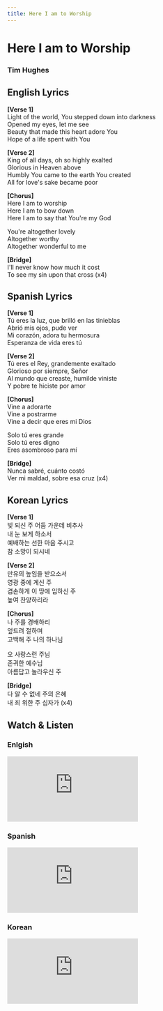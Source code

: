 ```yaml
---
title: Here I am to Worship
---
```


# Here I am to Worship

<h3>Tim Hughes</h3>

## English Lyrics

**[Verse 1]**  
Light of the world, You stepped down into darkness  
Opened my eyes, let me see  
Beauty that made this heart adore You  
Hope of a life spent with You  

**[Verse 2]**  
King of all days, oh so highly exalted  
Glorious in Heaven above  
Humbly You came to the earth You created  
All for love's sake became poor  

**[Chorus]**  
Here I am to worship  
Here I am to bow down  
Here I am to say that You're my God  

You're altogether lovely  
Altogether worthy  
Altogether wonderful to me  

**[Bridge]**  
I'll never know how much it cost  
To see my sin upon that cross (x4)  

## Spanish Lyrics

**[Verse 1]**  
Tú eres la luz, que brilló en las tinieblas  
Abrió mis ojos, pude ver  
Mi corazón, adora tu hermosura  
Esperanza de vida eres tú  

**[Verse 2]**  
Tú eres el Rey, grandemente exaltado  
Glorioso por siempre, Señor  
Al mundo que creaste, humilde viniste  
Y pobre te hiciste por amor  

**[Chorus]**  
Vine a adorarte  
Vine a postrarme  
Vine a decir que eres mi Dios  

Solo tú eres grande  
Solo tú eres digno  
Eres asombroso para mí  

**[Bridge]**  
Nunca sabré, cuánto costó  
Ver mi maldad, sobre esa cruz (x4)  

## Korean Lyrics

**[Verse 1]**  
빛 되신 주 어둠 가운데 비추사  
내 눈 보게 하소서  
예배하는 선한 마음 주시고  
참 소망이 되시네  

**[Verse 2]**  
만유의 높임을 받으소서  
영광 중에 계신 주  
겸손하게 이 땅에 임하신 주  
높여 찬양하리라  

**[Chorus]**  
나 주를 경배하리  
엎드려 절하며  
고백해 주 나의 하나님  

오 사랑스런 주님  
존귀한 예수님  
아름답고 놀라우신 주  

**[Bridge]**  
다 알 수 없네 주의 은혜  
내 죄 위한 주 십자가 (x4)  

## Watch & Listen

### Enlgish

<div style={{position: 'relative', paddingBottom: '56.25%', height: 0, overflow: 'hidden', maxWidth: '95%'}}>
  <iframe 
    style={{position: 'absolute', top: 0, left: 0, width: '100%', height: '100%'}}
    src="https://www.youtube.com/embed/Xoh5mlDesuE" 
    frameBorder="0" 
    allow="accelerometer; autoplay; clipboard-write; encrypted-media; gyroscope; picture-in-picture; web-share" 
    allowFullScreen>
  </iframe>
</div>

### Spanish

<div style={{position: 'relative', paddingBottom: '56.25%', height: 0, overflow: 'hidden', maxWidth: '95%'}}>
  <iframe 
    style={{position: 'absolute', top: 0, left: 0, width: '100%', height: '100%'}}
    src="https://www.youtube.com/embed/Qfpz3POrbJk" 
    frameBorder="0" 
    allow="accelerometer; autoplay; clipboard-write; encrypted-media; gyroscope; picture-in-picture; web-share" 
    allowFullScreen>
  </iframe>
</div>

### Korean

<div style={{position: 'relative', paddingBottom: '56.25%', height: 0, overflow: 'hidden', maxWidth: '95%'}}>
  <iframe 
    style={{position: 'absolute', top: 0, left: 0, width: '100%', height: '100%'}}
    src="https://www.youtube.com/embed/2PMQ4pdxXKw" 
    frameBorder="0" 
    allow="accelerometer; autoplay; clipboard-write; encrypted-media; gyroscope; picture-in-picture; web-share" 
    allowFullScreen>
  </iframe>
</div>
